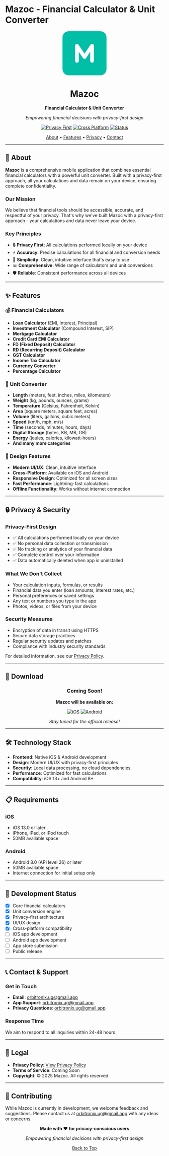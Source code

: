 # Mazoc - Financial Calculator & Unit Converter

<div align="center">
  <img src="icon.svg" alt="Mazoc Logo" width="120" height="120" style="border-radius: 20px; background: #00BFA6; padding: 10px;">
  
  # Mazoc
  
  **Financial Calculator & Unit Converter**
  
  *Empowering financial decisions with privacy-first design*
  
  [![Privacy First](https://img.shields.io/badge/Privacy-First-brightgreen)](https://privacy-policy.html)
  [![Cross Platform](https://img.shields.io/badge/Platform-iOS%20%7C%20Android-blue)](https://index.html)
  [![Status](https://img.shields.io/badge/Status-Coming%20Soon-orange)](https://index.html)
  
  [About](#about) • [Features](#features) • [Privacy](#privacy) • [Contact](#contact)
</div>

---

## 🚀 About

**Mazoc** is a comprehensive mobile application that combines essential financial calculators with a powerful unit converter. Built with a privacy-first approach, all your calculations and data remain on your device, ensuring complete confidentiality.

### Our Mission
We believe that financial tools should be accessible, accurate, and respectful of your privacy. That's why we've built Mazoc with a privacy-first approach - your calculations and data never leave your device.

### Key Principles
- 🔒 **Privacy First**: All calculations performed locally on your device
- ⚡ **Accuracy**: Precise calculations for all financial and conversion needs
- 🎯 **Simplicity**: Clean, intuitive interface that's easy to use
- 📊 **Comprehensive**: Wide range of calculators and unit conversions
- 🛡️ **Reliable**: Consistent performance across all devices

---

## ✨ Features

### 💰 Financial Calculators
- **Loan Calculator** (EMI, Interest, Principal)
- **Investment Calculator** (Compound Interest, SIP)
- **Mortgage Calculator**
- **Credit Card EMI Calculator**
- **FD (Fixed Deposit) Calculator**
- **RD (Recurring Deposit) Calculator**
- **GST Calculator**
- **Income Tax Calculator**
- **Currency Converter**
- **Percentage Calculator**

### 🔄 Unit Converter
- **Length** (meters, feet, inches, miles, kilometers)
- **Weight** (kg, pounds, ounces, grams)
- **Temperature** (Celsius, Fahrenheit, Kelvin)
- **Area** (square meters, square feet, acres)
- **Volume** (liters, gallons, cubic meters)
- **Speed** (km/h, mph, m/s)
- **Time** (seconds, minutes, hours, days)
- **Digital Storage** (bytes, KB, MB, GB)
- **Energy** (joules, calories, kilowatt-hours)
- **And many more categories**

### 🎨 Design Features
- **Modern UI/UX**: Clean, intuitive interface
- **Cross-Platform**: Available on iOS and Android
- **Responsive Design**: Optimized for all screen sizes
- **Fast Performance**: Lightning-fast calculations
- **Offline Functionality**: Works without internet connection

---

## 🔒 Privacy & Security

### Privacy-First Design
- ✅ All calculations performed locally on your device
- ✅ No personal data collection or transmission
- ✅ No tracking or analytics of your financial data
- ✅ Complete control over your information
- ✅ Data automatically deleted when app is uninstalled

### What We Don't Collect
- Your calculation inputs, formulas, or results
- Financial data you enter (loan amounts, interest rates, etc.)
- Personal preferences or saved settings
- Any text or numbers you type in the app
- Photos, videos, or files from your device

### Security Measures
- Encryption of data in transit using HTTPS
- Secure data storage practices
- Regular security updates and patches
- Compliance with industry security standards

For detailed information, see our [Privacy Policy](privacy-policy.html).

---

## 📱 Download

<div align="center">

### Coming Soon!

**Mazoc will be available on:**

[![iOS](https://img.shields.io/badge/iOS-Coming%20Soon-lightgrey?style=for-the-badge&logo=apple)](https://index.html)
[![Android](https://img.shields.io/badge/Android-Coming%20Soon-lightgrey?style=for-the-badge&logo=android)](https://index.html)

*Stay tuned for the official release!*

</div>

---

## 🛠️ Technology Stack

- **Frontend**: Native iOS & Android development
- **Design**: Modern UI/UX with privacy-first principles
- **Security**: Local data processing, no cloud dependencies
- **Performance**: Optimized for fast calculations
- **Compatibility**: iOS 13+ and Android 8+

---

## 📋 Requirements

### iOS
- iOS 13.0 or later
- iPhone, iPad, or iPod touch
- 50MB available space

### Android
- Android 8.0 (API level 26) or later
- 50MB available space
- Internet connection for initial setup only

---

## 🚧 Development Status

- [x] Core financial calculators
- [x] Unit conversion engine
- [x] Privacy-first architecture
- [x] UI/UX design
- [x] Cross-platform compatibility
- [ ] iOS app development
- [ ] Android app development
- [ ] App store submission
- [ ] Public release

---

## 📞 Contact & Support

### Get in Touch
- **Email**: orbitronix.ug@gmail.app
- **App Support**: orbitronix.ug@gmail.app
- **Privacy Questions**: orbitronix.ug@gmail.app

### Response Time
We aim to respond to all inquiries within 24-48 hours.

---

## 📄 Legal

- **Privacy Policy**: [View Privacy Policy](privacy-policy.html)
- **Terms of Service**: Coming Soon
- **Copyright**: © 2025 Mazoc. All rights reserved.

---

## 🤝 Contributing

While Mazoc is currently in development, we welcome feedback and suggestions. Please contact us at orbitronix.ug@gmail.app with any ideas or concerns.

<div align="center">

**Made with ❤️ for privacy-conscious users**

*Empowering financial decisions with privacy-first design*

[Back to Top](#mazoc---financial-calculator--unit-converter)

</div> 
